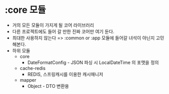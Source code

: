 :core 모듈
=============
  * 거의 모든 모듈이 가지게 될 코어 라이브러리
  * 다른 프로젝트에도 들어 갈 만한 진짜 코어만 여기 둔다.
  * 최대한 사용하지 않는다 => :common or :app 모듈에 들어갈 녀석이 아닌지 고민해본다.
  * 하위 모듈
    * core
      * DateFormatConfig - JSON 파싱 시 LocalDateTime 의 포맷을 정의
    * cache-redis
      * REDIS, 스프링캐시를 이용한 캐시매니저
    * mapper
      * Object - DTO 변환용